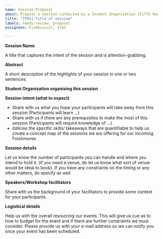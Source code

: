 ```yaml
---
name: Session Proposal
about: Propose a session conducted by a Student Organisation (Fifth Row etc.)
title: "[FRS] Title of session"
labels: needs-review, proposal
assignees: Fishbiscuit, tlkh

---
```


**Session Name**

A title that captures the intent of the session and is attention-grabbing.

**Abstract**

A short description of the highlights of your session in one or two sentences.

**Student Organisation organising this session**



**Session intent (what to expect)**

- Share with us what you hope your participants will take away from this session (Participants will learn ...)
- Share with us if there are any prerequisites to make the most of this session (Participants will require knowledge of ...)
- *italicise* the specific skills/ takeaways that are quantifiable to help us create a concept map of the sessions we are offering for our incoming Freshmores



**Session details**

Let us know the number of participants you can handle and where you intend to hold it. (if you need a venue, do let us know what sort of venue would be ideal to book). If you have any constraints on the timing or any other matters, do specify as well



**Speakers/Workshop facilitators**

Share with us the background of your facilitators to provide some context for your participants.



**Logistical details**

Help us with the overall resourcing our events. This will give us cue as to how to budget for the event and if there are further constraints we must consider.
Please provide us with your e-mail address so we can notify you once your event has been scheduled.

